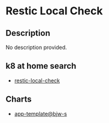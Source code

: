 # Restic Local Check

## Description

No description provided.

## k8 at home search

- [restic-local-check](https://nanne.dev/k8s-at-home-search/#/restic-local-check)

## Charts

- [app-template@bjw-s](https://bjw-s.github.io/helm-charts/)
